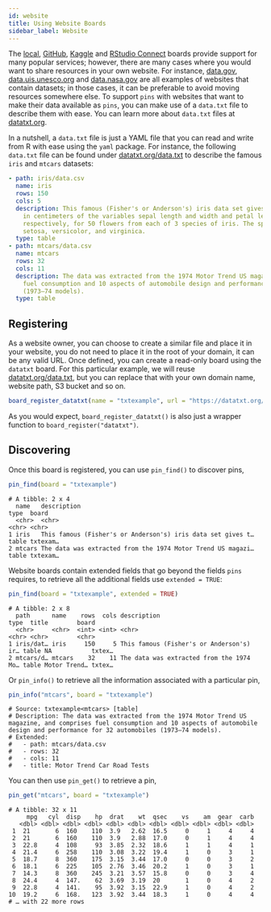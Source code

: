 ```yaml
---
id: website
title: Using Website Boards
sidebar_label: Website
---
```


The [local](pins-starting.html), [GitHub](boards-github.html), [Kaggle](boards-kaggle.html) and [RStudio Connect](boards-rsconnect.html) boards provide support for many popular services; however, there are many cases where you would want to share resources in your own website. For instance, [data.gov](https://www.data.gov/), [data.uis.unesco.org](http://data.uis.unesco.org) and [data.nasa.gov](https://data.nasa.gov/) are all examples of websites that contain datasets; in those cases, it can be preferable to avoid moving resources somewhere else. To support `pins` with websites that want to make their data available as `pins`, you can make use of a `data.txt` file to describe them with ease. You can learn more about `data.txt` files at [datatxt.org](https://datatxt.org).

In a nutshell, a `data.txt` file is just a YAML file that you can read and write from R with ease using the `yaml` package. For instance, the following `data.txt` file can be found under [datatxt.org/data.txt](https://datatxt.org/data.txt) to describe the famous `iris` and `mtcars` datasets:

```yaml
- path: iris/data.csv
  name: iris
  rows: 150
  cols: 5
  description: This famous (Fisher's or Anderson's) iris data set gives the measurements
    in centimeters of the variables sepal length and width and petal length and width,
    respectively, for 50 flowers from each of 3 species of iris. The species are Iris
    setosa, versicolor, and virginica.
  type: table
- path: mtcars/data.csv
  name: mtcars
  rows: 32
  cols: 11
  description: The data was extracted from the 1974 Motor Trend US magazine, and comprises
    fuel consumption and 10 aspects of automobile design and performance for 32 automobiles
    (1973–74 models).
  type: table
```

## Registering

As a website owner, you can choose to create a similar file and place it in your website, you do not need to place it in the root of your domain, it can be any valid URL. Once defined, you can create a read-only board using the `datatxt` board. For this particular example, we will reuse [datatxt.org/data.txt](https://datatxt.org/data.txt), but you can replace that with your own domain name, website path, S3 bucket and so on.

```r
board_register_datatxt(name = "txtexample", url = "https://datatxt.org/data.txt")
```

As you would expect, `board_register_datatxt()` is also just a wrapper function to `board_register("datatxt")`.

## Discovering

Once this board is registered, you can use `pin_find()` to discover pins,

```r
pin_find(board = "txtexample")
```
```
# A tibble: 2 x 4
  name   description                                                 type  board
  <chr>  <chr>                                                       <chr> <chr>
1 iris   This famous (Fisher's or Anderson's) iris data set gives t… table txtexam…
2 mtcars The data was extracted from the 1974 Motor Trend US magazi… table txtexam…
```

Website boards contain extended fields that go beyond the fields `pins` requires, to retrieve all the additional fields use `extended = TRUE`:

```r
pin_find(board = "txtexample", extended = TRUE)
```
```
# A tibble: 2 x 8
  path      name    rows  cols description                              type  title        board
  <chr>     <chr>  <int> <int> <chr>                                    <chr> <chr>        <chr>
1 iris/dat… iris     150     5 This famous (Fisher's or Anderson's) ir… table NA           txtex…
2 mtcars/d… mtcars    32    11 The data was extracted from the 1974 Mo… table Motor Trend… txtex…
```

Or `pin_info()` to retrieve all the information associated with a particular pin,

```r
pin_info("mtcars", board = "txtexample")
```
```
# Source: txtexample<mtcars> [table]
# Description: The data was extracted from the 1974 Motor Trend US magazine, and comprises fuel consumption and 10 aspects of automobile design and performance for 32 automobiles (1973–74 models).
# Extended:
#   - path: mtcars/data.csv
#   - rows: 32
#   - cols: 11
#   - title: Motor Trend Car Road Tests
```

You can then use `pin_get()` to retrieve a pin,

```r
pin_get("mtcars", board = "txtexample")
```
```
# A tibble: 32 x 11
     mpg   cyl  disp    hp  drat    wt  qsec    vs    am  gear  carb
   <dbl> <dbl> <dbl> <dbl> <dbl> <dbl> <dbl> <dbl> <dbl> <dbl> <dbl>
 1  21       6  160    110  3.9   2.62  16.5     0     1     4     4
 2  21       6  160    110  3.9   2.88  17.0     0     1     4     4
 3  22.8     4  108     93  3.85  2.32  18.6     1     1     4     1
 4  21.4     6  258    110  3.08  3.22  19.4     1     0     3     1
 5  18.7     8  360    175  3.15  3.44  17.0     0     0     3     2
 6  18.1     6  225    105  2.76  3.46  20.2     1     0     3     1
 7  14.3     8  360    245  3.21  3.57  15.8     0     0     3     4
 8  24.4     4  147.    62  3.69  3.19  20       1     0     4     2
 9  22.8     4  141.    95  3.92  3.15  22.9     1     0     4     2
10  19.2     6  168.   123  3.92  3.44  18.3     1     0     4     4
# … with 22 more rows
```
